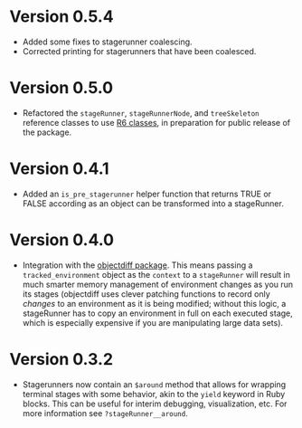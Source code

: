 # Version 0.5.4

* Added some fixes to stagerunner coalescing.
* Corrected printing for stagerunners that have been coalesced.

# Version 0.5.0

* Refactored the `stageRunner`, `stageRunnerNode`, and `treeSkeleton`
  reference classes to use [R6 classes](http://github.com/wch/R6), in
  preparation for public release of the package.

# Version 0.4.1

* Added an `is_pre_stagerunner` helper function that returns TRUE or FALSE
  according as an object can be transformed into a stageRunner.

# Version 0.4.0

* Integration with the [objectdiff package](http://github.com/robertzk/objectdiff).
  This means passing a `tracked_environment` object as the `context` to
  a `stageRunner` will result in much smarter memory management of environment
  changes as you run its stages (objectdiff uses clever patching functions to
  record only *changes* to an environment as it is being modified; without this
  logic, a stageRunner has to copy an environment in full on each executed
  stage, which is especially expensive if you are manipulating large data sets).

# Version 0.3.2

* Stagerunners now contain an `$around` method that allows for
  wrapping terminal stages with some behavior, akin to the
  `yield` keyword in Ruby blocks. This can be
  useful for interim debugging, visualization, etc. For more
  information see `?stageRunner__around`.

